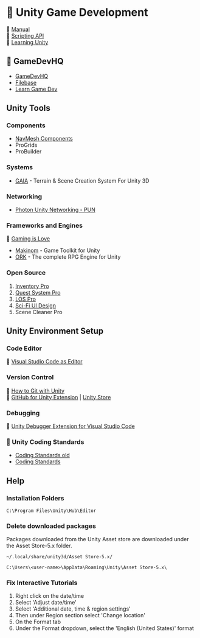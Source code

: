 # :space_invader: Unity Game Development

:link: [Manual](https://docs.unity3d.com/Manual/index.html)  
:link: [Scripting API](https://docs.unity3d.com/ScriptReference/index.html)  
:link: [Learning Unity](https://learn.unity.com/)

## :beginner: GameDevHQ

- [GameDevHQ](https://gamedevhq.com/start-your-game-development-journey/)
- [Filebase](https://gamedevhq.com/filebase/)
- [Learn Game Dev](https://www.youtube.com/user/Unity3DCoder/playlists)

## Unity Tools

### Components

- [NavMesh Components](https://github.com/Unity-Technologies/NavMeshComponents)
- ProGrids
- ProBuilder

### Systems

- [GAIA](http://www.procedural-worlds.com/gaia/) - Terrain & Scene Creation System For Unity 3D

### Networking

- [Photon Unity Networking - PUN](https://www.photonengine.com/en/PUN)

### Frameworks and Engines

:link: [Gaming is Love](https://assetstore.unity.com/publishers/328)

- [Makinom](http://makinom.com/) - Game Toolkit for Unity
- [ORK](http://orkframework.com/) - The complete RPG Engine for Unity

### Open Source

1. [Inventory Pro](https://github.com/devdogio/Inventory-Pro)
2. [Quest System Pro ](https://github.com/devdogio/Quest-System-Pro)
3. [LOS Pro](https://github.com/devdogio/lospro)
4. [Sci-Fi UI Design](https://github.com/devdogio/sci-fi-ui)
5. Scene Cleaner Pro

## Unity Environment Setup

### Code Editor

:link: [Visual Studio Code as Editor](https://code.visualstudio.com/docs/other/unity)

### Version Control

:link: [How to Git with Unity](https://thoughtbot.com/blog/how-to-git-with-unity)  
:link: [GitHub for Unity Extension](https://unity.github.com/) | [Unity Store](https://assetstore.unity.com/packages/tools/version-control/github-for-unity-118069)

### Debugging

:link: [Unity Debugger Extension for Visual Studio Code](https://github.com/Unity-Technologies/vscode-unity-debug)

### :construction: Unity Coding Standards

- [Coding Standards old](https://unity3d.college/2016/05/16/unity-coding-standards/)
- [Coding Standards](https://docs.google.com/document/d/13QZjY4Fyg8m8IT09wvCvrBt3X6ra5IpGPUOxpyy5DPw/edit)

## Help

### Installation Folders

`C:\Program Files\Unity\Hub\Editor`

### Delete downloaded packages

Packages downloaded from the Unity Asset store are downloaded under the Asset Store-5.x folder.

`~/.local/share/unity3d/Asset Store-5.x/`  

`C:\Users\<user-name>\AppData\Roaming\Unity\Asset Store-5.x\`

### Fix Interactive Tutorials

1. Right click on the date/time
2. Select 'Adjust date/time'
3. Select 'Additional date, time & region settings'
4. Then  under Region section select 'Change location'
5. On the Format tab
6. Under the Format dropdown, select the 'English (United States)' format
